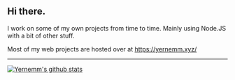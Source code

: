 ## Hi there.

I work on some of my own projects from time to time. Mainly using Node.JS with a bit of other stuff.

Most of my web projects are hosted over at https://yernemm.xyz/

---

[![Yernemm's github stats](https://github-readme-stats.vercel.app/api?username=Yernemm&theme=tokyonight)](https://github.com/anuraghazra/github-readme-stats)
